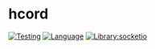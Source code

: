 # hcord
[![Testing](https://github.com/Hunter87ff/hcord/actions/workflows/python-app.yml/badge.svg)](https://github.com/Hunter87ff/hcord/actions/workflows/python-app.yml)
[![Language](https://img.shields.io/badge/Language-Python-blue.svg)](https://www.python.org/)
[![Library:socketio](https://img.shields.io/badge/Library-socketio-blue.svg)](https://github.com/socketio/socket.io)
